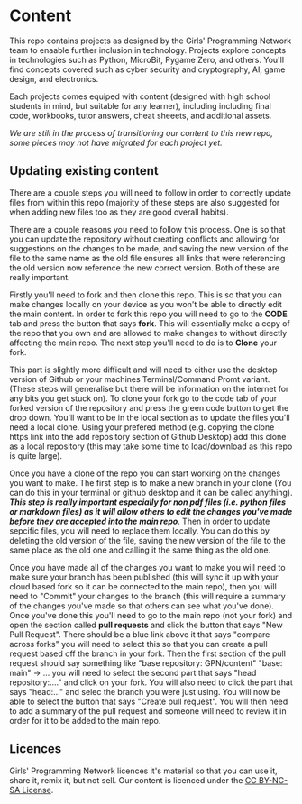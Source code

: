 # Content

This repo contains projects as designed by the Girls' Programming Network team to enaable further inclusion in technology. Projects explore concepts in technologies such as Python, MicroBit, Pygame Zero, and others. You'll find concepts covered such as cyber security and cryptography, AI, game design, and electronics.

Each projects comes equiped with content (designed with high school students in mind, but suitable for any learner), including including final code, workbooks, tutor answers, cheat sheeets, and additional assets. 

*We are still in the process of transitioning our content to this new repo, some pieces may not have migrated for each project yet.*

## Updating existing content
There are a couple steps you will need to follow in order to correctly update files from within this repo (majority of these steps are also suggested for when adding new files too as they are good overall habits).

There are a couple reasons you need to follow this process. One is so that you can update the repository without creating conflicts and allowing for suggestions on the changes to be made, and saving the new version of the file to the same name as the old file ensures all links that were referencing the old version now reference the new correct version. Both of these are really important.

Firstly you'll need to fork and then clone this repo. This is so that you can make changes locally on your device as you won't be able to directly edit the main content. In order to fork this repo you will need to go to the __CODE__ tab and press the button that says __fork__. This will essentially make a copy of the repo that you own and are allowed to make changes to without directly affecting the main repo. The next step you'll need to do is to __Clone__ your fork. 

This part is slightly more difficult and will need to either use the desktop version of Github or your machines Terminal/Command Promt variant. (These steps will generalise but there will be information on the internet for any bits you get stuck on). To clone your fork go to the code tab of your forked version of the repository and press the green code button to get the drop down. You'll want to be in the local section as to update the files you'll need a local clone. Using your prefered method (e.g. copying the clone https link into the add repository section of Github Desktop) add this clone as a local repository (this may take some time to load/download as this repo is quite large).

Once you have a clone of the repo you can start working on the changes you want to make. The first step is to make a new branch in your clone (You can do this in your terminal or github desktop and it can be called anything). __*This step is really important especially for non pdf files (i.e. python files or markdown files) as it will allow others to edit the changes you've made before they are accepted into the main repo*__. Then in order to update sepcific files, you will need to replace them locally. You can do this by deleting the old version of the file, saving the new version of the file to the same place as the old one and calling it the same thing as the old one. 

Once you have made all of the changes you want to make you will need to make sure your branch has been published (this will sync it up with your cloud based fork so it can be connected to the main repo), then you will need to "Commit" your changes to the branch (this will require a summary of the changes you've made so that others can see what you've done). Once you've done this you'll need to go to the main repo (not your fork) and open the section called __pull requests__ and click the button that says "New Pull Request". There should be a blue link above it that says "compare across forks" you will need to select this so that you can create a pull request based off the branch in your fork. Then the first section of the pull request should say something like "base repository: GPN/content" "base: main" -> ... you will need to select the second part that says "head repository:...." and click on your fork. You will also need to click the part that says "head:..." and selec the branch you were just using. You will now be able to select the button that says "Create pull request". You will then need to add a summary of the pull request and someone will need to review it in order for it to be added to the main repo.

## Licences
Girls' Programming Network licences it's material so that you can use it, share it, remix it, but not sell.
Our content is licenced under the [CC BY-NC-SA License](https://creativecommons.org/licenses/by-nc-sa/4.0/).
